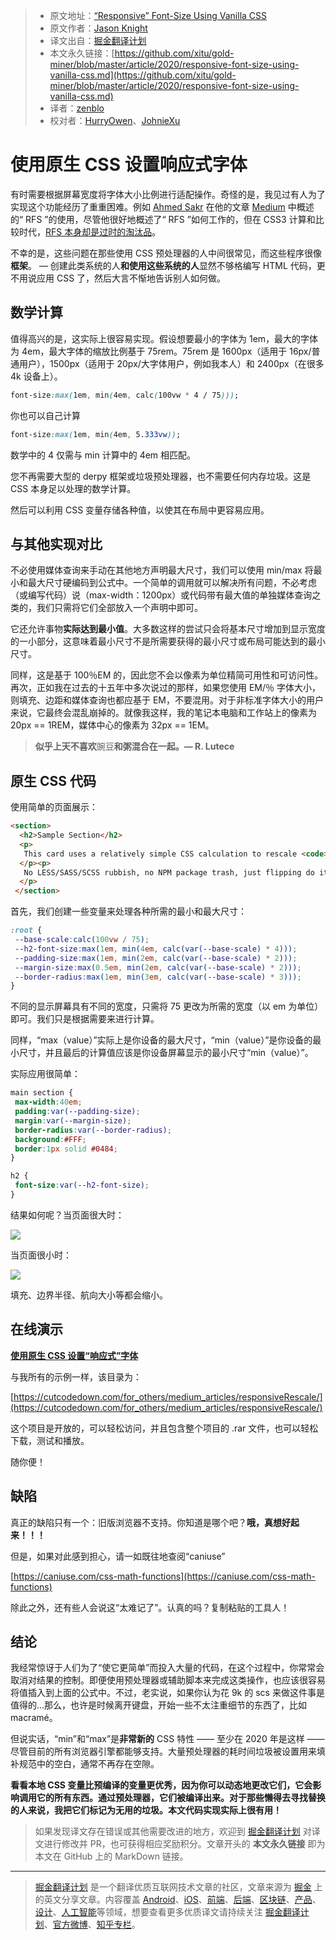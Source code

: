 > * 原文地址：[“Responsive” Font-Size Using Vanilla CSS](https://levelup.gitconnected.com/responsive-font-size-using-vanilla-css-51f81fe999db)
> * 原文作者：[Jason Knight](https://medium.com/@deathshadow)
> * 译文出自：[掘金翻译计划](https://github.com/xitu/gold-miner)
> * 本文永久链接：[https://github.com/xitu/gold-miner/blob/master/article/2020/responsive-font-size-using-vanilla-css.md](https://github.com/xitu/gold-miner/blob/master/article/2020/responsive-font-size-using-vanilla-css.md)
> * 译者：[zenblo](https://github.com/zenblo)
> * 校对者：[HurryOwen](https://github.com/HurryOwen)、[JohnieXu](https://github.com/JohnieXu)

# 使用原生 CSS 设置响应式字体

有时需要根据屏幕宽度将字体大小比例进行适配操作。奇怪的是，我见过有人为了实现这个功能经历了重重困难。例如 [Ahmed Sakr](undefined) 在他的文章 [Medium](https://medium.com/javascript-in-plain-english/automatically-scale-font-sizes-with-rfs-ca22549cc802) 中概述的“ RFS ”的使用，尽管他很好地概述了“ RFS ”如何工作的，但在 CSS3 计算和比较时代，[RFS 本身却是过时的淘汰品](https://github.com/twbs/rfs)。

不幸的是，这些问题在那些使用 CSS 预处理器的人中间很常见，而这些程序很像**框架**。 — 创建此类系统的人**和使用这些系统的人**显然不够格编写 HTML 代码，更不用说应用 CSS 了，然后大言不惭地告诉别人如何做。

## 数学计算

值得高兴的是，这实际上很容易实现。假设想要最小的字体为 1em，最大的字体为 4em，最大字体的缩放比例基于 75rem。75rem 是 1600px（适用于 16px/普通用户），1500px（适用于 20px/大字体用户，例如我本人）和 2400px（在很多 4k 设备上）。

```css
font-size:max(1em, min(4em, calc(100vw * 4 / 75)));
```

你也可以自己计算

```css
font-size:max(1em, min(4em, 5.333vw));
```

数学中的 4 仅需与 min 计算中的 4em 相匹配。

您不再需要大型的 derpy 框架或垃圾预处理器，也不需要任何内存垃圾。这是 CSS 本身足以处理的数学计算。

然后可以利用 CSS 变量存储各种值，以使其在布局中更容易应用。

## 与其他实现对比

不必使用媒体查询来手动在其他地方声明最大尺寸，我们可以使用 min/max 将最小和最大尺寸硬编码到公式中。一个简单的调用就可以解决所有问题，不必考虑（或编写代码）说（max-width：1200px）或代码带有最大值的单独媒体查询之类的，我们只需将它们全部放入一个声明中即可。

它还允许事物**实际达到最小值**。大多数这样的尝试只会将基本尺寸增加到显示宽度的一小部分，这意味着最小尺寸不是所需要获得的最小尺寸或布局可能达到的最小尺寸。

同样，这是基于 100％EM 的，因此您不会以像素为单位精简可用性和可访问性。再次，正如我在过去的十五年中多次说过的那样，如果您使用 EM/％ 字体大小，则填充、边距和媒体查询也都应基于 EM，不要混用。对于非标准字体大小的用户来说，它最终会混乱崩掉的。就像我这样，我的笔记本电脑和工作站上的像素为 20px == 1REM，媒体中心的像素为 32px == 1EM。

> **似乎上天不喜欢**豌豆**和粥混合在一起。— R. Lutece**

## 原生 CSS 代码

使用简单的页面展示：

```html
<section>
  <h2>Sample Section</h2>
  <p>
   This card uses a relatively simple CSS calculation to rescale <code>margin</code>, <code>padding</code>, <code>font-size</code>, and <code>border-radius</code> between a minimum and maximum size based on screen width.
  </p><p>
   No LESS/SASS/SCSS rubbish, no NPM package trash, just flipping do it with <code>calc</code>, <code>min</code>, <code>max</code> and some native CSS variables. 
  </p>
 </section>
```

首先，我们创建一些变量来处理各种所需的最小和最大尺寸：

```css
:root {
 --base-scale:calc(100vw / 75);
 --h2-font-size:max(1em, min(4em, calc(var(--base-scale) * 4)));
 --padding-size:max(1em, min(2em, calc(var(--base-scale) * 2)));
 --margin-size:max(0.5em, min(2em, calc(var(--base-scale) * 2)));
 --border-radius:max(1em, min(3em, calc(var(--base-scale) * 3)));
}
```

不同的显示屏幕具有不同的宽度，只需将 75 更改为所需的宽度（以 em 为单位）即可。我们只是根据需要来进行计算。

同样，“max（value）”实际上是你设备的最大尺寸，“min（value）”是你设备的最小尺寸，并且最后的计算值应该是你设备屏幕显示的最小尺寸“min（value）”。

实际应用很简单：

```css
main section {
 max-width:40em;
 padding:var(--padding-size);
 margin:var(--margin-size);
 border-radius:var(--border-radius);
 background:#FFF;
 border:1px solid #0484;
}

h2 {
 font-size:var(--h2-font-size);
}
```

结果如何呢？当页面很大时：

![](https://cdn-images-1.medium.com/max/2000/1*NdMmS0zWfYXuARtPoY6gMg.png)

当页面很小时：

![](https://cdn-images-1.medium.com/max/2000/1*qC9Zj2yrRKpKGuBvl-Nnhg.png)

填充、边界半径、航向大小等都会缩小。

## 在线演示

[**使用原生 CSS 设置“响应式”字体**](https://cutcodedown.com/for_others/medium_articles/responsiveRescale/responsiveRescale.html)

与我所有的示例一样，该目录为：

[https://cutcodedown.com/for_others/medium_articles/responsiveRescale/](https://cutcodedown.com/for_others/medium_articles/responsiveRescale/)

这个项目是开放的，可以轻松访问，并且包含整个项目的 .rar 文件，也可以轻松下载，测试和播放。

随你便！

## 缺陷

真正的缺陷只有一个：旧版浏览器不支持。你知道是哪个吧？**哦，真想好起来！！！**

但是，如果对此感到担心，请一如既往地查阅“caniuse”

[https://caniuse.com/css-math-functions](https://caniuse.com/css-math-functions)

除此之外，还有些人会说这“太难记了”。认真的吗？复制粘贴的工具人！

## 结论

我经常惊讶于人们为了“使它更简单”而投入大量的代码，在这个过程中，你常常会取消对结果的控制。即便使用预处理器或辅助脚本来完成这类操作，也应该很容易将值插入到上面的公式中。不过，老实说，如果你认为花 9k 的 scs 来做这件事是值得的...那么，也许是时候离开键盘，开始一些不太注重细节的东西了，比如 macramé。

但说实话，“min”和“max”是**非常新的** CSS 特性 —— 至少在 2020 年是这样 —— 尽管目前的所有浏览器引擎都能够支持。大量预处理器的耗时间垃圾被设置用来填补规范中的空白，通常不再存在空隙。

**看看本地 CSS 变量比预编译的变量更优秀，因为你可以动态地更改它们，它会影响调用它的所有东西。通过预处理器，它们被编译出来。对于那些懒得去寻找替换的人来说，我把它们标记为无用的垃圾。本文代码实现实际上很有用！**

> 如果发现译文存在错误或其他需要改进的地方，欢迎到 [掘金翻译计划](https://github.com/xitu/gold-miner) 对译文进行修改并 PR，也可获得相应奖励积分。文章开头的 **本文永久链接** 即为本文在 GitHub 上的 MarkDown 链接。

---

> [掘金翻译计划](https://github.com/xitu/gold-miner) 是一个翻译优质互联网技术文章的社区，文章来源为 [掘金](https://juejin.im) 上的英文分享文章。内容覆盖 [Android](https://github.com/xitu/gold-miner#android)、[iOS](https://github.com/xitu/gold-miner#ios)、[前端](https://github.com/xitu/gold-miner#前端)、[后端](https://github.com/xitu/gold-miner#后端)、[区块链](https://github.com/xitu/gold-miner#区块链)、[产品](https://github.com/xitu/gold-miner#产品)、[设计](https://github.com/xitu/gold-miner#设计)、[人工智能](https://github.com/xitu/gold-miner#人工智能)等领域，想要查看更多优质译文请持续关注 [掘金翻译计划](https://github.com/xitu/gold-miner)、[官方微博](http://weibo.com/juejinfanyi)、[知乎专栏](https://zhuanlan.zhihu.com/juejinfanyi)。
